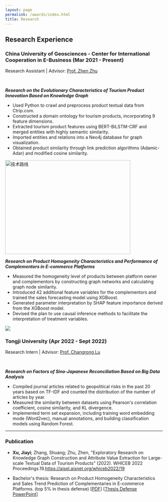 ```yaml
---
layout: page
permalink: /awards/index.html
title: Research
---
```

## Research Experience
### **China University of Geosciences - Center for International Cooperation in E-Business** (Mar 2021 - Present)<br>
Research Assistant | Advisor: [Prof. Zhen Zhu](https://grzy.cug.edu.cn/zhuzhen/zh_CN/index.htm)

<br>

**<em>Research on the Evolutionary Characteristics of Tourism Product Innovation Based on Knowledge Graph</em>**      
- Used Python to crawl and preprocess product textual data from Ctrip.com.
- Constructed a domain ontology for tourism products, incorporating 9 feature dimensions.
- Extracted tourism product features using BERT-BiLSTM-CRF and merged entities with highly semantic similarity.
- Imported entities and relations into a Neo4j database for graph visualization.
- Obtained product similarity through link prediction algorithms (Adamic-Adar) and modified cosine similarity.
 <img src="https://jiayixu17.github.io/file/map.png" width = "400" height = "300" alt="技术路线" align=center />
<br>

**<em>Research on Product Homogeneity Characteristics and Performance of Complementors in E-commerce Platforms</em>**
- Measured the homogeneity level of products between platform owner and complementors by constructing graph networks and calculating graph node similarity.
- Introduced 42 additional feature variables for the complementors and trained the sales forecasting model using XGBoost.
- Generated parameter interpretation by SHAP feature importance derived from the XGBoost model.
- Devised the plan to use causal inference methods to facilitate the interpretation of treatment variables.
</div>
<img src="/file/map2.JPG">
</div>
<br>

### **Tongji University** (Apr 2022 - Sept 2022)<br>
Research Intern | Advisor: [Prof. Changrong Lu](https://www.linkedin.com/in/drchangronglu/?locale=en_US)

<br>

**<em>Research on Factors of Sino-Japanese Reconciliation Based on Big Data Analysis</em>**
- Compiled journal articles related to geopolitical risks in the past 20 years based on TF-IDF and counted the distribution of the number of articles by year.
- Measured the similarity between datasets using Pearson's correlation coefficient, cosine similarity, and KL divergence.
- Implemented term set expansion, including training word embedding mode (Word2vec), manual annotations, and building classification models using Random Forest.
  
---

### Publication
- **Xu, Jiayi**; Zhang, Shuang; Zhu, Zhen, "Exploratory Research on Knowledge Graph Construction and Attribute Value Extraction for Large-scale Textual Data of Tourism Products" (2022). WHICEB 2022 Proceedings.19.<https://aisel.aisnet.org/whiceb2022/19><br>

- Bachelor's thesis: Research on Product Homogeneity Characteristics and Sales Trend Prediction of Complementaries in E-commerce Platforms. (top 5% in thesis defense) [[PDF](https://jiayixu17.github.io/file/Bachelor_thesis.pdf)]  [[Thesis Defense PowerPoint](https://jiayixu17.github.io/file/Presentation.pdf)]<br>
